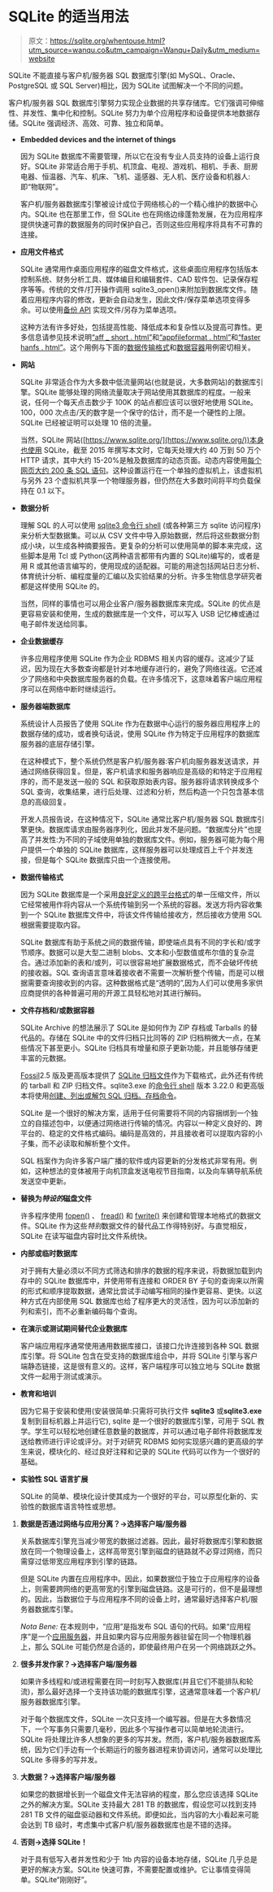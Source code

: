# SQLite 的适当用法

> 原文：<https://sqlite.org/whentouse.html?utm_source=wanqu.co&utm_campaign=Wanqu+Daily&utm_medium=website>

SQLite 不能直接与客户机/服务器 SQL 数据库引擎(如 MySQL、Oracle、PostgreSQL 或 SQL Server)相比，因为 SQLite 试图解决一个不同的问题。

客户机/服务器 SQL 数据库引擎努力实现企业数据的共享存储库。它们强调可伸缩性、并发性、集中化和控制。SQLite 努力为单个应用程序和设备提供本地数据存储。SQLite 强调经济、高效、可靠、独立和简单。

*   **Embedded devices and the internet of things**

    因为 SQLite 数据库不需要管理，所以它在没有专业人员支持的设备上运行良好。SQLite 非常适合用于手机、机顶盒、电视、游戏机、相机、手表、厨房电器、恒温器、汽车、机床、飞机、遥感器、无人机、医疗设备和机器人:即“物联网”。

    客户机/服务器数据库引擎被设计成位于网络核心的一个精心维护的数据中心内。SQLite 也在那里工作，但 SQLite 也在网络边缘蓬勃发展，在为应用程序提供快速可靠的数据服务的同时保护自己，否则这些应用程序将具有不可靠的连接。

*   **应用文件格式**

    SQLite 通常用作桌面应用程序的磁盘文件格式，这些桌面应用程序包括版本控制系统、财务分析工具、媒体编目和编辑套件、CAD 软件包、记录保存程序等等。传统的文件/打开操作调用 sqlite3_open()来附加到数据库文件。随着应用程序内容的修改，更新会自动发生，因此文件/保存菜单选项变得多余。可以使用[备份 API](backup.html) 实现文件/另存为菜单选项。

    这种方法有许多好处，包括提高性能、降低成本和复杂性以及提高可靠性。更多信息请参见技术说明[“aff _ short . html”](aff_short.html)和[“appfileformat . html”](appfileformat.html)和[“faster hanfs . html”](fasterthanfs.html)。这个用例与下面的[数据传输格式](#wireproto)和[数据容器](#container)用例密切相关。

*   **网站**

    SQLite 非常适合作为大多数中低流量网站(也就是说，大多数网站)的数据库引擎。SQLite 能够处理的网络流量取决于网站使用其数据库的程度。一般来说，任何一个每天点击数少于 100K 的站点都应该可以很好地使用 SQLite。100，000 次点击/天的数字是一个保守的估计，而不是一个硬性的上限。SQLite 已经被证明可以处理 10 倍的流量。

    当然，SQLite 网站([https://www.sqlite.org/](https://www.sqlite.org/))本身也使用 SQLite，截至 2015 年撰写本文时，它每天处理大约 40 万到 50 万个 HTTP 请求，其中大约 15-20%是触及数据库的动态页面。动态内容使用[每个网页大约 200 条 SQL 语句](np1queryprob.html)。这种设置运行在一个单独的虚拟机上，该虚拟机与另外 23 个虚拟机共享一个物理服务器，但仍然在大多数时间将平均负载保持在 0.1 以下。

*   **数据分析**

    理解 SQL 的人可以使用 [sqlite3 命令行 shell](cli.html) (或各种第三方 sqlite 访问程序)来分析大型数据集。可以从 CSV 文件中导入原始数据，然后将这些数据分割成小块，以生成各种摘要报告。更复杂的分析可以使用简单的脚本来完成，这些脚本是用 Tcl 或 Python(这两种语言都带有内置的 SQLite)编写的，或者是用 R 或其他语言编写的，使用现成的适配器。可能的用途包括网站日志分析、体育统计分析、编程度量的汇编以及实验结果的分析。许多生物信息学研究者都是这样使用 SQLite 的。

    当然，同样的事情也可以用企业客户/服务器数据库来完成。SQLite 的优点是更容易安装和使用，生成的数据库是一个文件，可以写入 USB 记忆棒或通过电子邮件发送给同事。

*   **企业数据缓存**

    许多应用程序使用 SQLite 作为企业 RDBMS 相关内容的缓存。这减少了延迟，因为现在大多数查询都是针对本地缓存进行的，避免了网络往返。它还减少了网络和中央数据库服务器的负载。在许多情况下，这意味着客户端应用程序可以在网络中断时继续运行。

*   **服务器端数据库**

    系统设计人员报告了使用 SQLite 作为在数据中心运行的服务器应用程序上的数据存储的成功，或者换句话说，使用 SQLite 作为特定于应用程序的数据库服务器的底层存储引擎。

    在这种模式下，整个系统仍然是客户机/服务器:客户机向服务器发送请求，并通过网络获得回复。但是，客户机请求和服务器响应是高级的和特定于应用程序的，而不是发送一般的 SQL 和获取原始表内容。服务器将请求转换成多个 SQL 查询，收集结果，进行后处理、过滤和分析，然后构造一个只包含基本信息的高级回复。

    开发人员报告说，在这种情况下，SQLite 通常比客户机/服务器 SQL 数据库引擎更快。数据库请求由服务器序列化，因此并发不是问题。“数据库分片”也提高了并发性:为不同的子域使用单独的数据库文件。例如，服务器可能为每个用户提供一个单独的 SQLite 数据库，这样服务器可以处理成百上千个并发连接，但是每个 SQLite 数据库只由一个连接使用。

*   **数据传输格式**

    因为 SQLite 数据库是一个采用[良好定义的跨平台格式](fileformat2.html)的单一压缩文件，所以它经常被用作将内容从一个系统传输到另一个系统的容器。发送方将内容收集到一个 SQLite 数据库文件中，将该文件传输给接收方，然后接收方使用 SQL 根据需要提取内容。

    SQLite 数据库有助于系统之间的数据传输，即使端点具有不同的字长和/或字节顺序。数据可以是大型二进制 blobs、文本和小型数值或布尔值的复杂混合。通过添加新的表和/或列，可以很容易地扩展数据格式，而不会破坏传统的接收器。SQL 查询语言意味着接收者不需要一次解析整个传输，而是可以根据需要查询接收到的内容。这种数据格式是“透明的”,因为人们可以使用多家供应商提供的各种普遍可用的开源工具轻松地对其进行解码。

*   **文件存档和/或数据容器**

    SQLite Archive 的想法展示了 SQLite 是如何作为 ZIP 存档或 Tarballs 的替代品的。存储在 SQLite 中的文件归档只比同等的 ZIP 归档稍微大一点，在某些情况下甚至更小。SQLite 归档具有增量和原子更新功能，并且能够存储更丰富的元数据。

    [Fossil](https://www.fossil-scm.org/)2.5 版及更高版本提供了 [SQLite 归档文件](sqlar.html)作为下载格式，此外还有传统的 tarball 和 ZIP 归档文件。sqlite3.exe 的[命令行 shell](cli.html) 版本 3.22.0 和更高版本将使用[创建、列出或解包 SQL 归档。存档命令](cli.html#sqlar)。

    SQLite 是一个很好的解决方案，适用于任何需要将不同的内容捆绑到一个独立的自描述包中，以便通过网络进行传输的情况。内容以一种定义良好的、跨平台的、稳定的文件格式编码。编码是高效的，并且接收者可以提取内容的小子集，而不必读取和解析整个文件。

    SQL 档案作为向许多客户端广播的软件或内容更新的分发格式非常有用。例如，这种想法的变体被用于向机顶盒发送电视节目指南，以及向车辆导航系统发送空中更新。

*   **替换为*特设的*磁盘文件**

    许多程序使用 [fopen()](http://man.he.net/man3/fopen) 、 [fread()](http://man.he.net/man3/fread) 和 [fwrite()](http://man.he.net/man3/fwrite) 来创建和管理本地格式的数据文件。SQLite 作为这些*特别*数据文件的替代品工作得特别好。与直觉相反，SQLite 在读写磁盘内容时比文件系统快。

*   **内部或临时数据库**

    对于拥有大量必须以不同方式筛选和排序的数据的程序来说，将数据加载到内存中的 SQLite 数据库中，并使用带有连接和 ORDER BY 子句的查询来以所需的形式和顺序提取数据，通常比尝试手动编写相同的操作更容易、更快。以这种方式在内部使用 SQL 数据库也给了程序更大的灵活性，因为可以添加新的列和索引，而不必重新编码每个查询。

*   **在演示或测试期间替代企业数据库**

    客户端应用程序通常使用通用数据库接口，该接口允许连接到各种 SQL 数据库引擎。将 SQLite 包含在受支持的数据库组合中，并将 SQLite 引擎与客户端静态链接，这是很有意义的。这样，客户端程序可以独立地与 SQLite 数据文件一起用于测试或演示。

*   **教育和培训**

    因为它易于安装和使用(安装很简单:只需将可执行文件 **sqlite3** 或**sqlite3.exe**复制到目标机器上并运行它), sqlite 是一个很好的数据库引擎，可用于 SQL 教学。学生可以轻松地创建任意数量的数据库，并可以通过电子邮件将数据库发送给教师进行评论或评分。对于对研究 RDBMS 如何实现感兴趣的更高级的学生来说，模块化的、经过良好注释和记录的 SQLite 代码可以作为一个很好的基础。

*   **实验性 SQL 语言扩展**

    SQLite 的简单、模块化设计使其成为一个很好的平台，可以原型化新的、实验性的数据库语言特性或思想。

1.  **数据是否通过网络与应用分离？→选择客户端/服务器**

    关系数据库引擎充当减少带宽的数据过滤器。因此，最好将数据库引擎和数据放在同一个物理设备上，这样高带宽引擎到磁盘的链路就不必穿过网络，而只需穿过低带宽应用程序到引擎的链路。

    但是 SQLite 内置在应用程序中。因此，如果数据位于独立于应用程序的设备上，则需要跨网络的更高带宽的引擎到磁盘链路。这是可行的，但不是最理想的。因此，当数据位于与应用程序不同的设备上时，通常最好选择客户机/服务器数据库引擎。

    *Nota Bene:* 在本规则中，“应用”是指发布 SQL 语句的代码。如果“应用程序”是一个[应用服务器](whentouse.html#serversidedb)，并且如果内容与应用服务器驻留在同一个物理机器上，那么 SQLite 可能仍然是合适的，即使最终用户在另一个网络跳跃之外。

2.  **很多并发作家？→选择客户端/服务器**

    如果许多线程和/或进程需要在同一时刻写入数据库(并且它们不能排队和轮流)，那么最好选择一个支持该功能的数据库引擎，这通常意味着一个客户机/服务器数据库引擎。

    对于每个数据库文件，SQLite 一次只支持一个编写器。但是在大多数情况下，一个写事务只需要几毫秒，因此多个写操作者可以简单地轮流进行。SQLite 将处理比许多人想象的更多的写并发。然而，客户机/服务器数据库系统，因为它们手边有一个长期运行的服务器进程来协调访问，通常可以处理比 SQLite 多得多的写并发。

3.  **大数据？→选择客户端/服务器**

    如果您的数据增长到一个磁盘文件无法容纳的程度，那么您应该选择 SQLite 之外的解决方案。SQLite 支持最大 281 TB 的数据库，假设您可以找到支持 281 TB 文件的磁盘驱动器和文件系统。即便如此，当内容的大小看起来可能会达到 TB 级时，考虑集中式客户机/服务器数据库也是不错的选择。

4.  **否则→选择 SQLite！**

    对于具有低写入者并发性和少于 1tb 内容的设备本地存储，SQLite 几乎总是更好的解决方案。SQLite 快速可靠，不需要配置或维护。它让事情变得简单。SQLite“刚刚好”。